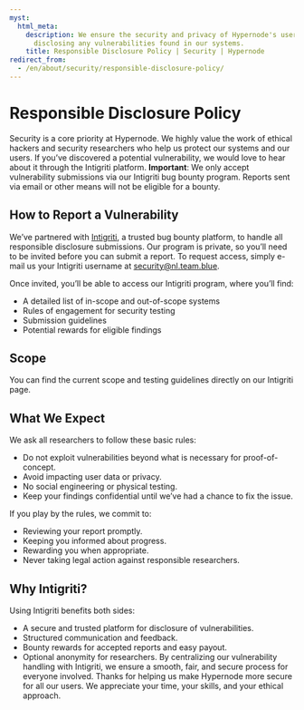 ```yaml
---
myst:
  html_meta:
    description: We ensure the security and privacy of Hypernode's users by responsibly
      disclosing any vulnerabilities found in our systems.
    title: Responsible Disclosure Policy | Security | Hypernode
redirect_from:
  - /en/about/security/responsible-disclosure-policy/
---
```


<!-- source: https://support.hypernode.com/en/about/security/responsible-disclosure-policy/ -->

# Responsible Disclosure Policy

Security is a core priority at Hypernode. We highly value the work of ethical hackers and security researchers who help us protect our systems and our users. If you’ve discovered a potential vulnerability, we would love to hear about it through the Intigriti platform.
**Important**: We only accept vulnerability submissions via our Intigriti bug bounty program. Reports sent via email or other means will not be eligible for a bounty.

## How to Report a Vulnerability

We’ve partnered with [Intigriti](https://www.intigriti.com/), a trusted bug bounty platform, to handle all responsible disclosure submissions. Our program is private, so you’ll need to be invited before you can submit a report.
To request access, simply e-mail us your Intigriti username at [security@nl.team.blue](mailto:security@nl.team.blue).

Once invited, you’ll be able to access our Intigriti program, where you’ll find:

- A detailed list of in-scope and out-of-scope systems
- Rules of engagement for security testing
- Submission guidelines
- Potential rewards for eligible findings

## Scope
You can find the current scope and testing guidelines directly on our Intigriti page.

## What We Expect
We ask all researchers to follow these basic rules:
* Do not exploit vulnerabilities beyond what is necessary for proof-of-concept.
* Avoid impacting user data or privacy.
* No social engineering or physical testing.
* Keep your findings confidential until we’ve had a chance to fix the issue.

If you play by the rules, we commit to:
* Reviewing your report promptly.
* Keeping you informed about progress.
* Rewarding you when appropriate.
* Never taking legal action against responsible researchers.

## Why Intigriti?
Using Intigriti benefits both sides:
* A secure and trusted platform for disclosure of vulnerabilities.
* Structured communication and feedback.
* Bounty rewards for accepted reports and easy payout.
* Optional anonymity for researchers.
By centralizing our vulnerability handling with Intigriti, we ensure a smooth, fair, and secure process for everyone involved.
Thanks for helping us make Hypernode more secure for all our users.
We appreciate your time, your skills, and your ethical approach.

